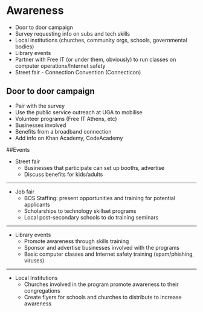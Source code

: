 # Awareness
* Door to door campaign
* Survey requesting info on subs and tech skills
* Local institutions (churches, community orgs, schools, governmental bodies)
* Library events
* Partner with Free IT (or under them, obviously) to run classes on computer operations/Internet safety
* Street fair - Connection Convention (Connecticon)

## Door to door campaign
* Pair with the survey
* Use the public service outreach at UGA to mobilise
* Volunteer programs (Free IT Athens, etc)
* Businesses involved
* Benefits from a broadband connection
* Add info on Khan Academy, CodeAcademy

##Events

* Street fair
	- Businesses that participate can set up booths, advertise
	- Discuss benefits for kids/adults

----------

* Job fair
	- BOS Staffing: present opportunities and training for potential applicants
	- Scholarships to technology skillset programs
	- Local post-secondary schools to do training seminars

----------


* Library events
	- Promote awareness through skills training
	- Sponsor and advertise businesses involved with the programs
	- Basic computer classes and Internet safety training (spam/phishing, viruses)

----------

* Local Institutions
	- Churches involved in the program promote awareness to their congregations
	- Create flyers for schools and churches to distribute to increase awareness

